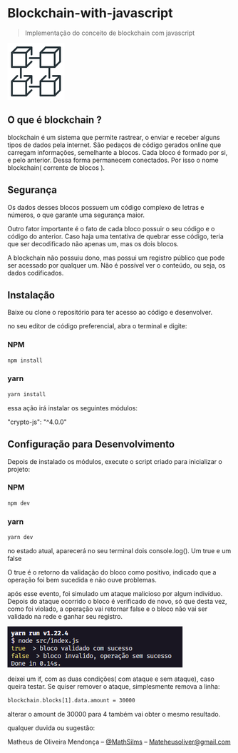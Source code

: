 # Blockchain-with-javascript
> Implementação do conceito de blockchain com javascript
             
![width:200px](block.png)                                     

## O que é blockchain ? 

blockchain é um sistema que permite rastrear, o enviar e receber alguns tipos de dados pela internet. São pedaços de código gerados online que carregam informações, semelhante a blocos. Cada bloco é formado por si, e pelo anterior. Dessa forma permanecem conectados. Por isso o nome blockchain( corrente de blocos ).

## Segurança

Os dados desses blocos possuem um código complexo de letras e números, o que garante uma segurança maior.

Outro fator importante é o fato de cada bloco possuir o seu código e o código do anterior. Caso haja uma tentativa de quebrar esse código, teria que ser decodificado não apenas um, mas os dois blocos.

A blockchain não possuiu dono, mas possui um registro público que pode ser acessado por qualquer um. Não é possível ver o conteúdo, ou seja, os dados codificados.



## Instalação

Baixe ou clone o repositório para ter acesso ao código e desenvolver.

no seu editor de código preferencial, abra o terminal e digite:

### NPM

```sh
npm install
```

### yarn

```sh
yarn install
```

essa ação irá instalar os seguintes módulos:

"crypto-js": "^4.0.0"

## Configuração para Desenvolvimento

Depois de instalado os módulos, execute o script criado para inicializar o projeto: 

### NPM

```sh
npm dev
```
### yarn

```sh
yarn dev
```

no estado atual, aparecerá no seu terminal dois console.log(). Um true e um false

O true é o retorno da validação do bloco como positivo, indicado que a operação foi bem sucedida e não ouve problemas.

após esse evento, foi simulado um ataque malicioso por algum indivíduo. Depois do ataque ocorrido o bloco é verificado de novo, só que desta vez, como foi violado, a operação vai retornar false e o bloco não vai ser validado na rede e ganhar seu registro.

![](./return.png) 

deixei um if, com as duas condições( com ataque e sem ataque), caso queira testar. Se quiser remover o ataque, simplesmente remova a linha:

```sh
blockchain.blocks[1].data.amount = 30000
```

alterar o amount de 30000 para 4 também vai obter o mesmo resultado.



qualquer duvida ou sugestão:


Matheus de Oliveira Mendonça – [@MathSilms](https://www.linkedin.com/in/mathsilms/) – Mateheusoliver@gmail.com
